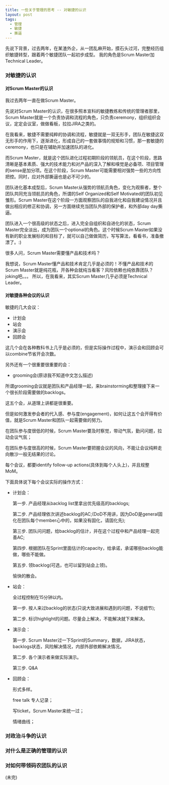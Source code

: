```yaml
---
title: 一些关于管理的思考 -- 对敏捷的认识
layout: post
tags:
  - 管理
  - 敏捷
  - 撕逼
---
```


先说下背景，过去两年，在某渣外企，从一团乱麻开始，摸石头过河，完整经历组织敏捷转型，跟着两个敏捷团队一起初步成型。
我的角色是Scrum Master加Technical Leader。

### 对敏捷的认识 ###


#### 对Scrum Master的认识 ####


我过去两年一直在做Scrum Master。

先说对Scrum Master的认识，在很多照本宣科的敏捷教练和传统的管理者那里，Scrum Master就是一个负责协调和流程的角色，只负责ceremony，组织组织会议，定定会议室，做做看板，拉拉JIRA之类的。

在我看来，敏捷不需要纯粹的协调和流程，敏捷就是一双无形手，团队在敏捷这双无形手的作用下，逐渐进化，形成自己的一套做事情的规矩和习惯，那一套敏捷的ceremony，也只是在辅助并加速团队的进化。

而Scrum Master，就是这个团队进化过程初期阶段的领航员，在这个阶段，思路清晰是基本素质、强大的技术能力和对产品的深入了解和嗅觉是必备项、项目管理的sense是加分项。在这个阶段，Scrum Master可能需要相对强势一些的方向性把控。同时，应对外部撕逼也是必不可少的。

团队进化基本成型后，Scrum Master从强势的领航员角色，变化为观察者，整个团队共同充当领航员的角色，所谓的Self Organized和Self Motivated的团队初见雏形。Scrum Master在这个阶段一方面观察团队的自我进化和自我建设情况并且做出相应的修正和协调，另一方面继续充当团队外部的保护者，和外部day day撕逼。

团队进入一个很高级的状态之后，进入完全自组织和自进化的状态，Scrum Master完全淡出，成为团队一个optional的角色。这个时候Scrum Master如果没有新的职业发展标的和目标了，就可以自己做做简历，写写算法，看看书，准备撤漂了。:)

很多人问，Scrum Master需要懂产品和技术吗？

我想说，Scrum Master懂产品和技术肯定几乎是必须的！不懂产品和技术的Scrum Master就是纯花瓶，开各种会就纯当看客？风险依赖也纯依靠团队？joking吧。。。
所以，在我看来，其实Scrum Master几乎必须是Technical Leader。


#### 对敏捷各种会议的认识 ####


敏捷的几大会议：

- 计划会
- 站会
- 演示会
- 回顾会

这几个会在各种教科书上几乎是必须的，但是实际操作过程中，演示会和回顾会可以combine节省开会次数。

另外还有一个很重要很重要的会：

- grooming会(原谅我不知道中文怎么描述)

所谓grooming会议就是团队和产品经理一起，来brainstorming和整理接下来一个很长阶段需要做的backlogs。


这五个会，从道理上讲都是很重要。

但是如何激发参会者的代入感、参与度(engagement)，如何让这五个会开得有价值，就是Scrum Master和团队一起需要做的努力。

在团队参与度很低的时候，Scrum Master要及时察觉，带动气氛，勤问问题，拉动会议气氛；

在团队参与度很高的时候，Scrum Master要把握会议的风向，不能让会议纯粹走向散沙一般无结果的讨论。

每个会议，都要identify follow-up actions(具体到每个人头上)，并且规整MoM。


下面具体说下每个会议实际的操作方式：

- 计划会：
  
  第一步. 产品经理从backlog list里拿出优先级高的backlogs;

  第二步. 产品经理依次讲述backlog的AC;(DoD不用讲，因为DoD是general固化在团队每个member心中的，如果没有固化，请固化先);

  第三步. 团队问问题，给backlog的估计，并在这个过程中和产品经理一起完善AC;

  第四步. 根据团队在Sprint里面估计的capacity，给承诺，承诺哪些backlog能做，哪些不能做。

  第五步. 领backlog(可选，也可以留到站会上领)。
  
  愉快的散会。

- 站会：

  全过程控制在15分钟以内。
  
  第一步. 按人来过backlog的状态(只说大致进展和遇到的问题，不说细节);
  
  第二步. 标识highlight的问题。尽量会上解决，不能解决就下来解决。
  
- 演示会：

  第一步. Scrum Master过一下Sprint的Summary，数据，JIRA状态，backlogs状态，风险解决情况，内部外部依赖解决情况。
  
  第二步. 各个演示者来做实际演示。
  
  第三步. Q&A

- 回顾会：

  形式多样。
  
  free talk 专人记录；
  
  写ticket，Scrum Master来统一过；
  
  情绪曲线；


### 对政治斗争的认识 ###



### 对什么是正确的管理的认识 ###



### 对如何带领码农团队的认识 ###



(未完)
